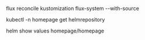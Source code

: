flux reconcile kustomization flux-system --with-source

kubectl -n homepage get helmrepository

helm show values homepage/homepage